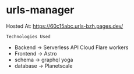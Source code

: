 # urls-manager

Hosted At: https://60c15abc.urls-bzh.pages.dev/

```
Technologies Used
```
- Backend -> Serverless API Cloud Flare workers
- Frontend -> Astro
- schema -> graphql yoga
- database -> Planetscale
